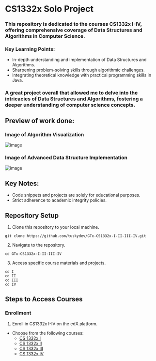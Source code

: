# CS1332x Solo Project
### This repository is dedicated to the courses CS1332x I-IV, offering comprehensive coverage of Data Structures and Algorithms in Computer Science.

### Key Learning Points:
- In-depth understanding and implementation of Data Structures and Algorithms.
- Sharpening problem-solving skills through algorithmic challenges.
- Integrating theoretical knowledge with practical programming skills in Java.

### A great project overall that allowed me to delve into the intricacies of Data Structures and Algorithms, fostering a deeper understanding of computer science concepts.

## Preview of work done:
### Image of Algorithm Visualization
![image](https://github.com/tuskydev/EXAMPLE-README-SOLO/assets/52723004/de13c388-6a9c-4a6b-9e84-487e5552207c)

### Image of Advanced Data Structure Implementation
![image](https://user-images.githubusercontent.com/52723004/93537444-7d4e3f00-f919-11ea-94d4-43ab6a3205a9.png)

## Key Notes:
* Code snippets and projects are solely for educational purposes.
* Strict adherence to academic integrity policies.

## Repository Setup
1. Clone this repository to your local machine.
```
git clone https://github.com/tuskydev/GTx-CS1332x-I-II-III-IV.git
```

2. Navigate to the repository.
```
cd GTx-CS1332x-I-II-III-IV
```

3. Access specific course materials and projects.
```
cd I
cd II
cd III
cd IV

```

## Steps to Access Courses
### Enrollment

1. Enroll in CS1332x I-IV on the edX platform.
- Choose from the following courses:
  - [CS 1332x I](https://www.edx.org/learn/data-structures/the-georgia-institute-of-technology-data-structures-algorithms-i-arraylists-linkedlists-stacks-and-queues)
  - [CS 1332x II](https://www.edx.org/learn/data-structures/the-georgia-institute-of-technology-data-structures-algorithms-ii-binary-trees-heaps-skiplists-and-hashmaps)
  - [CS 1332x III](https://www.edx.org/learn/data-structures/the-georgia-institute-of-technology-data-structures-algorithms-iii-avl-and-2-4-trees-divide-and-conquer-algorithms)
  - [CS 1332x IV](https://www.edx.org/learn/data-structures/the-georgia-institute-of-technology-data-structures-algorithms-iv-pattern-matching-dijkstras-mst-and-dynamic-programming-algorithms)
